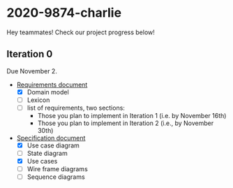 # 2020-9874-charlie

Hey teammates! Check our project progress below!

## Iteration 0
Due November 2.   

* [Requirements document](requirements/Requirements.md)
  - [x] Domain model
  - [ ] Lexicon
  - [ ] list of requirements, two sections:
    - Those you plan to implement in Iteration 1 (i.e. by November 16th)
    - Those you plan to implement in Iteration 2 (i.e., by November 30th)

* [Specification document](requirements/Specification.md)
  - [x] Use case diagram
  - [ ] State diagram
  - [x] Use cases
  - [ ] Wire frame diagrams
  - [ ] Sequence diagrams    